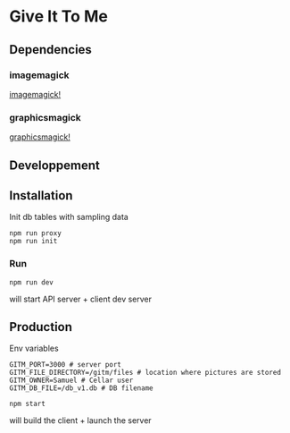 # Give It To Me

## Dependencies

### imagemagick

[imagemagick!](http://www.imagemagick.org)

### graphicsmagick

[graphicsmagick!](http://www.graphicsmagick.org/)

## Developpement

## Installation

Init db tables with sampling data

```
npm run proxy
npm run init
```

### Run

```
npm run dev
```

will start API server + client dev server

## Production

Env variables

```
GITM_PORT=3000 # server port
GITM_FILE_DIRECTORY=/gitm/files # location where pictures are stored
GITM_OWNER=Samuel # Cellar user
GITM_DB_FILE=/db_v1.db # DB filename
```

```
npm start
```

will build the client + launch the server

